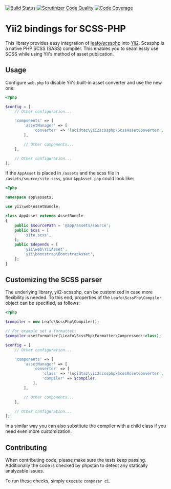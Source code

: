 [![Build Status](https://travis-ci.org/LucidTaZ/yii2-scssphp.svg?branch=master)](https://travis-ci.org/LucidTaZ/yii2-scssphp)
[![Scrutinizer Code Quality](https://scrutinizer-ci.com/g/LucidTaZ/yii2-scssphp/badges/quality-score.png?b=master)](https://scrutinizer-ci.com/g/LucidTaZ/yii2-scssphp/?branch=master)
[![Code Coverage](https://scrutinizer-ci.com/g/LucidTaZ/yii2-scssphp/badges/coverage.png?b=master)](https://scrutinizer-ci.com/g/LucidTaZ/yii2-scssphp/?branch=master)

# Yii2 bindings for SCSS-PHP

This library provides easy integration of
[leafo/scssphp](https://github.com/leafo/scssphp) into
[Yii2](https://github.com/yiisoft/yii2). Scssphp is a native PHP SCSS (SASS)
compiler. This enables you to seamlessly use SCSS while using Yii's method of
asset publication.

## Usage

Configure `web.php` to disable Yii's built-in asset converter and use the new
one:

```php
<?php

$config = [
    // Other configuration...

    'components' => [
        'assetManager' => [
            'converter' => 'lucidtaz\yii2scssphp\ScssAssetConverter',
        ],

        // Other components...
    ],

    // Other configuration...
];
```

If the `AppAsset` is placed in `/assets` and the scss file in
`/assets/source/site.scss`, your `AppAsset.php` could look like:

```php
<?php

namespace app\assets;

use yii\web\AssetBundle;

class AppAsset extends AssetBundle
{
    public $sourcePath = '@app/assets/source';
    public $css = [
        'site.scss',
    ];
    public $depends = [
        'yii\web\YiiAsset',
        'yii\bootstrap\BootstrapAsset',
    ];
}
```

## Customizing the SCSS parser

The underlying library, yii2-scssphp, can be customized in case more flexibility
is needed. To this end, properties of the `Leafo\ScssPhp\Compiler` object can be
specified, as follows:

```php
<?php

$compiler = new Leafo\ScssPhp\Compiler();

// For example set a formatter:
$compiler->setFormatter(\Leafo\ScssPhp\Formatter\Compressed::class);

$config = [
    // Other configuration...

    'components' => [
        'assetManager' => [
            'converter' => [
                'class' => 'lucidtaz\yii2scssphp\ScssAssetConverter',
                'compiler' => $compiler,
            ],
        ],

        // Other components...
    ],

    // Other configuration...
];
```

In a similar way you can also substitute the compiler with a child class if you
need even more customization.

## Contributing

When contributing code, please make sure the tests keep passing. Additionally
the code is checked by phpstan to detect any statically analyzable issues.

To run these checks, simply execute `composer ci`.
